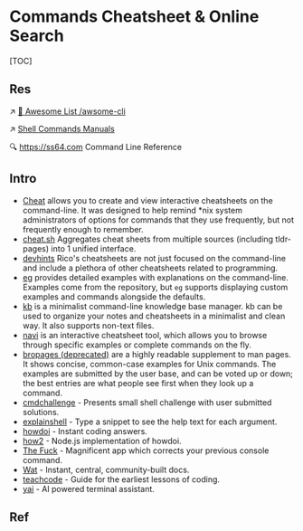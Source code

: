 # Commands Cheatsheet & Online Search

[TOC]



## Res
↗ [🤯 Awesome List /awsome-cli](../../../../🧰%20Generic%20Tools%20&%20Projects/🕶️%20Awesome%20List/🤯%20Awesome%20List.md#awsome-cli)

↗ [Shell Commands Manuals](../../🦞%20Shell%20&%20Script%20Programming/😭%20Shell%20Commands%20Manuals/Shell%20Commands%20Manuals.md)

🔍 https://ss64.com
Command Line Reference



## Intro
- [Cheat](https://github.com/cheat/cheat) allows you to create and view interactive cheatsheets on the command-line. It was designed to help remind *nix system administrators of options for commands that they use frequently, but not frequently enough to remember.
- [cheat.sh](https://cheat.sh/) Aggregates cheat sheets from multiple sources (including tldr-pages) into 1 unified interface.
- [devhints](https://devhints.io/) Rico's cheatsheets are not just focused on the command-line and include a plethora of other cheatsheets related to programming.
- [eg](https://github.com/srsudar/eg) provides detailed examples with explanations on the command-line. Examples come from the repository, but `eg` supports displaying custom examples and commands alongside the defaults.
- [kb](https://github.com/gnebbia/kb) is a minimalist command-line knowledge base manager. kb can be used to organize your notes and cheatsheets in a minimalist and clean way. It also supports non-text files.
- [navi](https://github.com/denisidoro/navi) is an interactive cheatsheet tool, which allows you to browse through specific examples or complete commands on the fly.
- [bropages (deprecated)](http://bropages.org/) are a highly readable supplement to man pages. It shows concise, common-case examples for Unix commands. The examples are submitted by the user base, and can be voted up or down; the best entries are what people see first when they look up a command.
- [cmdchallenge](https://cmdchallenge.com/) - Presents small shell challenge with user submitted solutions.
- [explainshell](https://www.explainshell.com/) - Type a snippet to see the help text for each argument.
- [howdoi](https://github.com/gleitz/howdoi) - Instant coding answers.
- [how2](https://github.com/santinic/how2) - Node.js implementation of howdoi.
- [The Fuck](https://github.com/nvbn/thefuck) - Magnificent app which corrects your previous console command.
- [Wat](https://github.com/dthree/wat) - Instant, central, community-built docs.
- [teachcode](https://github.com/madlabsinc/teachcode) - Guide for the earliest lessons of coding.
- [yai](https://github.com/ekkinox/yai) - AI powered terminal assistant.



## Ref
